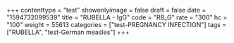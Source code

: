 +++
contenttype = "test"
showonlyimage = false
draft = false
date = "1594732099539"
title = "RUBELLA - IgG"
code = "RB_G"
rate = "300"
hc = "100"
weight = 55613
categories = ["test-PREGNANCY INFECTION"]
tags = ["RUBELLA", "test-German measles"]
+++

